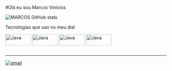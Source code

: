 #Olá eu sou Marcos Vinicios



![MARCOS GitHub stats](https://github-readme-stats.vercel.app/api?username=Marquinhuuss&show_icons=true&theme=dracula&count_private=true)

Tecnologias que uso no meu dia!

<div style="display: inline_block">
 <img align="center" alt="Java" height="35" width="80" src="https://img.shields.io/badge/Java-ED8B00?style=for-the-badge&logo=openjdk&logoColor=white">
 <img align="center" alt="Java" height="35" width="80" src="https://img.shields.io/badge/Eclipse-2C2255?style=for-the-badge&logo=eclipse&logoColor=white">
  <img align="center" alt="Java" height="35" width="80" src="https://img.shields.io/badge/apache%20netbeans-1B6AC6?style=for-the-badge&logo=apache%20netbeans%20IDE&logoColor=white">
 <img align="center" alt="Java" height="35" width="80" src="https://img.shields.io/badge/MySQL-005C84?style=for-the-badge&logo=mysql&logoColor=white">
</div><br/>

_______

[![gmail](https://img.shields.io/badge/Gmail-D14836?style=for-the-badge&logo=gmail&logoColor=white)](https://mail.google.com/mail/u/0/#inbox)
